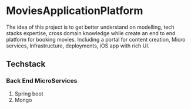 # MoviesApplicationPlatform

The idea of this project is to get better understand on modelling, tech stacks expertise, cross domain knowledge while create an end to end platform for booking movies. Including a portal for content creation, Micro services, Infrastructure, deployments, iOS app with rich UI.

## Techstack

### Back End MicroServices
1. Spring boot
2. Mongo
